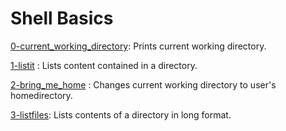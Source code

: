 # Shell Basics
[0-current_working_directory](https://github.com/od-code/alx-system_engineering-devops/blob/main/0x00-shell_basics/0-current_working_directory): Prints current working directory.

[1-listit](https://github.com/od-code/alx-system_engineering-devops/blob/main/0x00-shell_basics/1-listit) : Lists content contained in a directory.

[2-bring_me_home](https://github.com/od-code/alx-system_engineering-devops/blob/main/0x00-shell_basics/2-bring_me_home) : Changes current working directory to user's homedirectory.

[3-listfiles](https://github.com/od-code/alx-system_engineering-devops/blob/main/0x00-shell_basics/3-listfiles): Lists contents of a directory in long format.
